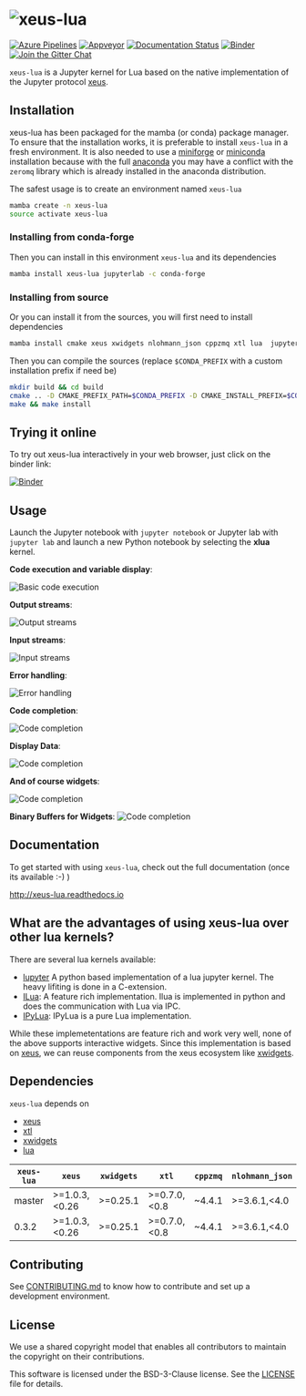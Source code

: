 # ![xeus-lua](docs/source/xeus-lua.svg)

[![Azure Pipelines](https://dev.azure.com/derthorstenbeier/xeus-lua/_apis/build/status/jupyter-xeus.xeus-lua?branchName=main)](https://dev.azure.com/derthorstenbeier/xeus-lua/_build/latest?definitionId=12&branchName=main)
[![Appveyor](https://ci.appveyor.com/api/projects/status/de8van3pfjrr4b0e?svg=true)](https://ci.appveyor.com/project/DerThorsten/xeus-lua-17on4)
[![Documentation Status](http://readthedocs.org/projects/xeus-lua/badge/?version=latest)](https://xeus-lua.readthedocs.io/en/latest/?badge=latest)
[![Binder](https://mybinder.org/badge_logo.svg)](https://mybinder.org/v2/gh/jupyter-xeus/xeus-lua/main?urlpath=/lab/tree/notebooks/game_of_life.ipynb)
[![Join the Gitter Chat](https://badges.gitter.im/Join%20Chat.svg)](https://gitter.im/QuantStack/Lobby?utm_source=badge&utm_medium=badge&utm_campaign=pr-badge&utm_content=badge)

`xeus-lua` is a Jupyter kernel for Lua based on the native implementation of the
Jupyter protocol [xeus](https://github.com/jupyter-xeus/xeus).


## Installation

xeus-lua has  been packaged for the mamba (or conda) package manager.
To ensure that the installation works, it is preferable to install `xeus-lua` in a
fresh environment. It is also needed to use a
[miniforge](https://github.com/conda-forge/miniforge#mambaforge) or
[miniconda](https://conda.io/miniconda.html) installation because with the full
[anaconda](https://www.anaconda.com/) you may have a conflict with the `zeromq` library
which is already installed in the anaconda distribution.

The safest usage is to create an environment named `xeus-lua`

```bash
mamba create -n xeus-lua
source activate xeus-lua
```

### Installing from conda-forge

Then you can install in this environment `xeus-lua` and its dependencies

```bash
mamba install xeus-lua jupyterlab -c conda-forge
```

### Installing from source

Or you can install it from the sources, you will first need to install dependencies

```bash
mamba install cmake xeus xwidgets nlohmann_json cppzmq xtl lua  jupyterlab -c conda-forge
```

Then you can compile the sources (replace `$CONDA_PREFIX` with a custom installation
prefix if need be)

```bash
mkdir build && cd build
cmake .. -D CMAKE_PREFIX_PATH=$CONDA_PREFIX -D CMAKE_INSTALL_PREFIX=$CONDA_PREFIX -D CMAKE_INSTALL_LIBDIR=lib
make && make install
```

## Trying it online

To try out xeus-lua interactively in your web browser, just click on the binder link:

[![Binder](binder-logo.svg)](https://mybinder.org/v2/gh/jupyter-xeus/xeus-lua/main?urlpath=/lab/tree/notebooks/game_of_life.ipynb)

## Usage

Launch the Jupyter notebook with `jupyter notebook` or Jupyter lab with `jupyter lab`
and launch a new Python notebook by selecting the **xlua** kernel.

**Code execution and variable display**:

![Basic code execution](docs/source/execute.gif)

**Output streams**:

![Output streams](docs/source/streams.gif)


**Input streams**:

![Input streams](docs/source/input.gif)

**Error handling**:

![Error handling](docs/source/error.gif)


**Code completion**:

![Code completion](docs/source/completion.gif)


**Display Data**:

![Code completion](docs/source/display.gif)

**And of course widgets**:

![Code completion](docs/source/widgets.gif)


**Binary Buffers for Widgets**:
![Code completion](docs/source/buffers.gif)



## Documentation

To get started with using `xeus-lua`, check out the full documentation (once its available :-) )

http://xeus-lua.readthedocs.io

## What are the advantages of using xeus-lua over other lua kernels?

There are several lua kernels available:
 
  * [lupyter](https://github.com/tomstitt/lupyter) A python based implementation of a lua
    jupyter kernel. The heavy lifiting is done in a C-extension.
  * [ILua](https://github.com/guysv/ilua): A feature rich implementation. Ilua
    is implemented in python and does the communication with Lua via IPC.
  * [IPyLua](https://github.com/pakozm/IPyLua): IPyLua is a pure Lua implementation.

While these implemetentations are feature rich and work very well, none of  the above supports interactive widgets.
Since this implementation is based on [xeus](https://github.com/jupyter-xeus/xeus), we can reuse components from
the xeus ecosystem like [xwidgets](https://github.com/jupyter-xeus/xwidgets).


## Dependencies

`xeus-lua` depends on

- [xeus](https://github.com/jupyter-xeus/xeus)
- [xtl](https://github.com/xtensor-stack/xtl)
- [xwidgets](https://github.com/jupyter-xeus/xwidgets)
- [lua](https://www.lua.org/)

| `xeus-lua`    | `xeus`        | `xwidgets`    | `xtl`        | `cppzmq` | `nlohmann_json` | `lua`        | 
| ------------- | ------------- | ------------- | ------------ | -------- | --------------- | ------------ | 
| master        | >=1.0.3,<0.26 | >=0.25.1      | >=0.7.0,<0.8 | ~4.4.1   | >=3.6.1,<4.0    | >=5.2.0      | 
| 0.3.2         | >=1.0.3,<0.26 | >=0.25.1      | >=0.7.0,<0.8 | ~4.4.1   | >=3.6.1,<4.0    | >=5.2.0      | 


## Contributing

See [CONTRIBUTING.md](./CONTRIBUTING.md) to know how to contribute and set up a
development environment.

## License

We use a shared copyright model that enables all contributors to maintain the copyright
on their contributions.

This software is licensed under the BSD-3-Clause license. See the [LICENSE](LICENSE)
file for details.

